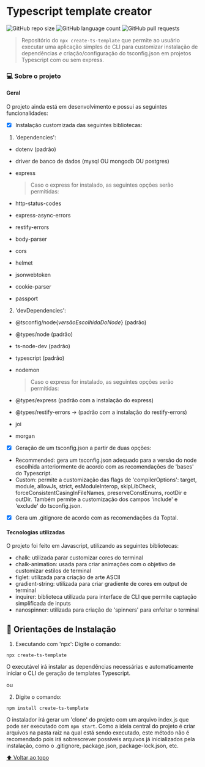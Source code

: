 <h1 id="nome-do-projeto">Typescript template creator </h1>

![GitHub repo size](https://img.shields.io/github/repo-size/AugustoMagalhaes/create-ts-template?color=%234ec66e&label=GitHub%20Repo%20Size)
![GitHub language count](https://img.shields.io/github/languages/count/AugustoMagalhaes/create-ts-template?color=%234ec66e)
![GitHub pull requests](https://img.shields.io/github/issues-pr/AugustoMagalhaes/create-ts-template?color=%234e8ac6)

> Repositório do `npx create-ts-template` que permite ao usuário executar uma aplicação simples de CLI para customizar instalação de dependências <i>e</i> criação/configuração do tsconfig.json em projetos Typescript com ou sem express.

### :computer: Sobre o projeto

#### Geral

O projeto ainda está em desenvolvimento e possui as seguintes funcionalidades:

- [x] Instalação customizada das seguintes bibliotecas:

1. 'dependencies':

- dotenv (padrão)
- driver de banco de dados (mysql OU mongodb OU postgres)
- express

  > Caso o express for instalado, as seguintes opções serão permitidas:

- http-status-codes
- express-async-errors
- restify-errors
- body-parser
- cors
- helmet
- jsonwebtoken
- cookie-parser
- passport

2. 'devDependencies':

- @tsconfig/node{_versãoEscolhidaDoNode_} (padrão)

- @types/node (padrão)
- ts-node-dev (padrão)
- typescript (padrão)
- nodemon

  > Caso o express for instalado, as seguintes opções serão permitidas:

- @types/express (padrão com a instalação do express)
- @types/restify-errors -> (padrão com a instalação do restify-errors)
- joi
- morgan

* [x] Geração de um tsconfig.json a partir de duas opções:

- Recommended: gera um tsconfig.json adequado para a versão do node escolhida anteriormente de acordo com as recomendações de 'bases' do Typescript.
- Custom: permite a customização das flags de 'compilerOptions': target, module, allowJs, strict, esModuleInterop, skipLibCheck, forceConsistentCasingInFileNames, preserveConstEnums, rootDir e outDir. Também permite a customização dos campos 'include' e 'exclude' do tsconfig.json.

* [x] Gera um .gitignore de acordo com as recomendações da Toptal.

#### Tecnologias utilizadas

O projeto foi feito em Javascript, utilizando as seguintes bibliotecas:

- chalk: utilizada parar customizar cores do terminal
- chalk-animation: usada para criar animações com o objetivo de customizar estilos de terminal
- figlet: utilizada para criação de arte ASCII
- gradient-string: utilizada para criar gradiente de cores em output de terminal
- inquirer: biblioteca utilizada para interface de CLI que permite captação simplificada de inputs
- nanospinner: utilizada para criação de 'spinners' para enfeitar o terminal

## 🚀 Orientações de Instalação

1. Executando com 'npx':
   Digite o comando:

```npm
npx create-ts-template
```

O executável irá instalar as dependências necessárias e automaticamente iniciar o CLI de geração de templates Typescript.

ou

2. Digite o comando:

```npm
npm install create-ts-template
```

O instalador irá gerar um 'clone' do projeto com um arquivo index.js que pode ser executado com `npm start`. Como a ideia central do projeto é criar arquivos na pasta raiz na qual está sendo executado, este método não é recomendado pois irá sobrescrever possíveis arquivos já inicializados pela instalação, como o .gitignore, package.json, package-lock.json, etc.

[⬆ Voltar ao topo](#nome-do-projeto)<br>
